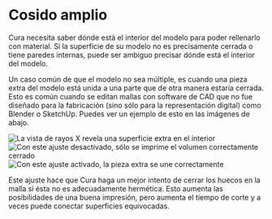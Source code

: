 Cosido amplio
====
Cura necesita saber dónde está el interior del modelo para poder rellenarlo con material. Si la superficie de su modelo no es precisamente cerrada o tiene paredes internas, puede ser ambiguo precisar dónde está el interior del modelo.

Un caso común de que el modelo no sea múltiple, es cuando una pieza extra del modelo está unida a una parte que de otra manera estaría cerrada. Esto es común cuando se editan mallas con software de CAD que no fue diseñado para la fabricación (sino sólo para la representación digital) como Blender o SketchUp. Puedes ver un ejemplo de esto en las imágenes de abajo.

<!--screenshot {
"image_path": "meshfix_extensive_stitching_xray.png",
"models": [{"script": "external_attachment.py"}],
"camera_position": [62, 87, 68],
"layer": -1
}-->
<!--screenshot {
"image_path": "meshfix_extensive_stitching_disabled.png",
"models": [{"script": "external_attachment.py"}],
"camera_position": [62, 87, 68],
"settings": {
    "meshfix_extensive_stitching": false
},
"colours": 32
}-->
<!--screenshot {
"image_path": "meshfix_extensive_stitching_enabled.png",
"models": [{"script": "external_attachment.py"}],
"camera_position": [62, 87, 68],
"settings": {
    "meshfix_extensive_stitching": true
},
"colours": 32
}-->
![La vista de rayos X revela una superficie extra en el interior](../images/meshfix_extensive_stitching_xray.png)
![Con este ajuste desactivado, sólo se imprime el volumen correctamente cerrado](../images/meshfix_extensive_stitching_disabled.png)
![Con este ajuste activado, la pieza extra se une correctamente](../images/meshfix_extensive_stitching_enabled.png)

Este ajuste hace que Cura haga un mejor intento de cerrar los huecos en la malla si ésta no es adecuadamente hermética. Esto aumenta las posibilidades de una buena impresión, pero aumenta el tiempo de corte y a veces puede conectar superficies equivocadas.